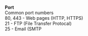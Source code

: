 **Port**  
Common port numbers  
80, 443 - Web pages (HTTP, HTTPS)  
21 - FTP (File Transfer Protocal)  
25 - Email (SMTP 
